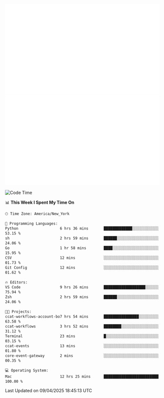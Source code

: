 <a href="https://github.com/jstrieb/github-stats">
 
![](https://github.com/evanhuang117/github-stats/blob/master/generated/overview.svg)
![](https://github.com/evanhuang117/github-stats/blob/master/generated/languages.svg)

</a>

<!--START_SECTION:waka-->
![Code Time](http://img.shields.io/badge/Code%20Time-762%20hrs%2052%20mins-blue)

📊 **This Week I Spent My Time On** 

```text
🕑︎ Time Zone: America/New_York

💬 Programming Languages: 
Python                   6 hrs 36 mins       █████████████░░░░░░░░░░░░   53.15 % 
sh                       2 hrs 59 mins       ██████░░░░░░░░░░░░░░░░░░░   24.06 % 
Go                       1 hr 58 mins        ████░░░░░░░░░░░░░░░░░░░░░   15.95 % 
CSV                      12 mins             ░░░░░░░░░░░░░░░░░░░░░░░░░   01.73 % 
Git Config               12 mins             ░░░░░░░░░░░░░░░░░░░░░░░░░   01.62 % 

🔥 Editors: 
VS Code                  9 hrs 26 mins       ███████████████████░░░░░░   75.94 % 
Zsh                      2 hrs 59 mins       ██████░░░░░░░░░░░░░░░░░░░   24.06 % 

🐱‍💻 Projects: 
ccat-workflows-account-bo7 hrs 54 mins       ████████████████░░░░░░░░░   63.58 % 
ccat-workflows           3 hrs 52 mins       ████████░░░░░░░░░░░░░░░░░   31.12 % 
Terminal                 23 mins             █░░░░░░░░░░░░░░░░░░░░░░░░   03.15 % 
ccat-events              13 mins             ░░░░░░░░░░░░░░░░░░░░░░░░░   01.80 % 
core-event-gateway       2 mins              ░░░░░░░░░░░░░░░░░░░░░░░░░   00.35 % 

💻 Operating System: 
Mac                      12 hrs 25 mins      █████████████████████████   100.00 % 
```


 Last Updated on 09/04/2025 18:45:13 UTC
<!--END_SECTION:waka-->
